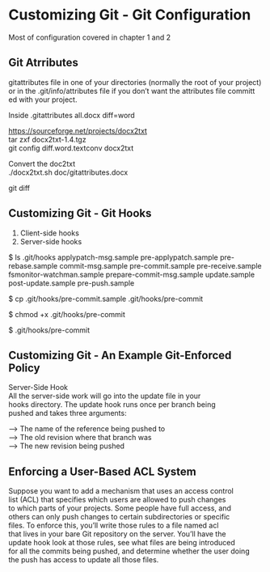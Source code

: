  Customizing Git - Git Configuration
 ===================================

Most of configuration covered in chapter 1 and 2

Git Atrributes
--------------

gitattributes file in one of your directories (normally the root of your project)<br/>
or in the .git/info/attributes file if you don’t want the attributes file committ<br/>
ed with your project.<br/>

Inside .gitattributes
all.docx diff=word

https://sourceforge.net/projects/docx2txt<br/>
tar zxf docx2txt-1.4.tgz<br/>
git config diff.word.textconv docx2txt<br/>

Convert the doc2txt<br/>
./docx2txt.sh doc/gitattributes.docx<br/>

git diff<br/>

Customizing Git - Git Hooks
---------------------------
1. Client-side hooks<br/>
2. Server-side hooks<br/>

$ ls .git/hooks
applypatch-msg.sample      pre-applypatch.sample      pre-rebase.sample
commit-msg.sample          pre-commit.sample          pre-receive.sample
fsmonitor-watchman.sample  prepare-commit-msg.sample  update.sample
post-update.sample         pre-push.sample


$ cp .git/hooks/pre-commit.sample .git/hooks/pre-commit<br/>

$ chmod +x .git/hooks/pre-commit<br/>

$ .git/hooks/pre-commit<br/>

Customizing Git - An Example Git-Enforced Policy
-------------------------------------------------

Server-Side Hook<br/>
All the server-side work will go into the update file in your<br/>
hooks directory. The update hook runs once per branch being<br/>
pushed and takes three arguments:<br/>

--> The name of the reference being pushed to<br/>
--> The old revision where that branch was<br/>
--> The new revision being pushed<br/>

Enforcing a User-Based ACL System
---------------------------------
Suppose you want to add a mechanism that uses an access control<br/>
list (ACL) that specifies which users are allowed to push changes<br/>
to which parts of your projects. Some people have full access, and<br/>
others can only push changes to certain subdirectories or specific<br/>
files. To enforce this, you’ll write those rules to a file named acl<br/>
that lives in your bare Git repository on the server. You’ll have the<br/>
update hook look at those rules, see what files are being introduced<br/>
for all the commits being pushed, and determine whether the user doing<br/>
the push has access to update all those files.<br/>
